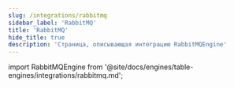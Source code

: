 ```yaml
---
slug: /integrations/rabbitmq
sidebar_label: 'RabbitMQ'
title: 'RabbitMQ'
hide_title: true
description: 'Страница, описывающая интеграцию RabbitMQEngine'
---
```


import RabbitMQEngine from '@site/docs/engines/table-engines/integrations/rabbitmq.md';

<RabbitMQEngine/>

